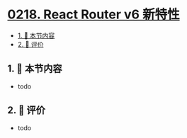 # [0218. React Router v6 新特性](https://github.com/tnotesjs/TNotes.react/tree/main/notes/0218.%20React%20Router%20v6%20%E6%96%B0%E7%89%B9%E6%80%A7)

<!-- region:toc -->

- [1. 🎯 本节内容](#1--本节内容)
- [2. 🫧 评价](#2--评价)

<!-- endregion:toc -->

## 1. 🎯 本节内容

- todo

## 2. 🫧 评价

- todo
